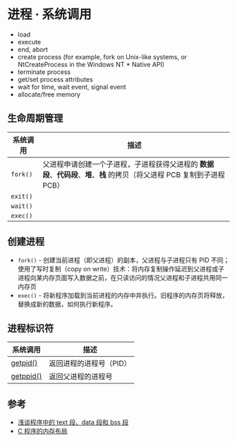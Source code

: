 # 进程 · 系统调用

* load
* execute
* end, abort
* create process (for example, fork on Unix-like systems, or NtCreateProcess in the Windows NT * Native API)
* terminate process
* get/set process attributes
* wait for time, wait event, signal event
* allocate/free memory

## 生命周期管理

| 系统调用 | 描述                                                                                                                        |
| -------- | --------------------------------------------------------------------------------------------------------------------------- |
| `fork()` | 父进程申请创建一个子进程，子进程获得父进程的 **数据段**、**代码段**、**堆**、**栈** 的拷贝（将父进程 PCB 复制到子进程 PCB） |
| `exit()` |                                                                                                                             |
| `wait()` |                                                                                                                             |
| `exec()` |                                                                                                                             |

## 创建进程

* `fork()` - 创建当前进程（即父进程）的副本，父进程与子进程只有 PID 不同；使用了写时复制（copy on write）技术：将内存复制操作延迟到父进程或子进程向某内存页面写入数据之前，在只读访问的情况父进程和子进程共用同一内存页
* `exec()` - 将新程序加载到当前进程的内存中并执行。旧程序的内存页将释放，替换成新的数据，如何执行新程序。

## 进程标识符

| 系统调用                | 描述                    |
| ----------------------- | ----------------------- |
| [getpid()](getpid.md)   | 返回进程的进程号（PID） |
| [getppid()](getppid.md) | 返回父进程的进程号      |

## 参考

* [浅谈程序中的 text 段、data 段和 bss 段](https://zhuanlan.zhihu.com/p/28659560)
* [C 程序的内存布局](https://wongxingjun.github.io/2015/07/25/C程序的内存布局/)